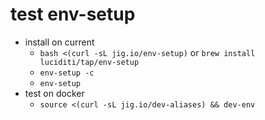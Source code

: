 # test env-setup
- install on current
  - `bash <(curl -sL jig.io/env-setup)` or `brew install luciditi/tap/env-setup`
  - `env-setup -c`
  - `env-setup`
- test on docker
  - `source <(curl -sL jig.io/dev-aliases) && dev-env`  
